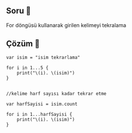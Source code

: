 ## Soru 📖
For döngüsü kullanarak girilen kelimeyi tekralama

## Çözüm 🔨

```
var isim = "isim tekrarlama"

for i in 1...5 {
	print("\(i). \(isim)")
}


//kelime harf sayısı kadar tekrar etme

var harfSayisi = isim.count

for i in 1...harfSayisi {
	print("\(i). \(isim)")
}

```
